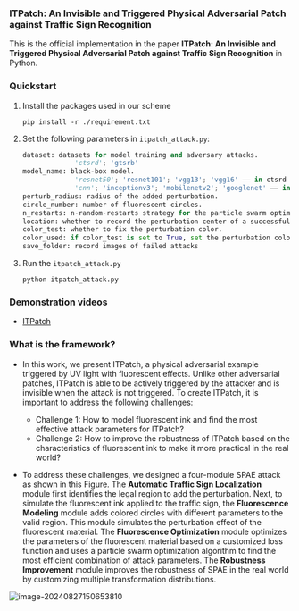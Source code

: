 ### ITPatch: An Invisible and Triggered Physical Adversarial Patch against Traffic Sign Recognition

This is the official implementation in the paper **ITPatch: An Invisible and Triggered Physical Adversarial Patch against Traffic Sign Recognition** in Python.



### Quickstart

1. Install the packages used in our scheme

   `pip install -r ./requirement.txt`

2. Set the following parameters in `itpatch_attack.py`:

   ```python
   dataset: datasets for model training and adversary attacks.
   				'ctsrd'; 'gtsrb'
   model_name: black-box model.
   				'resnet50'; 'resnet101'; 'vgg13'; 'vgg16' —— in ctsrd dataset.
     			'cnn'; 'inceptionv3'; 'mobilenetv2'; 'googlenet' —— in gtsrb dataset.
   perturb_radius: radius of the added perturbation.
   circle_number: number of fluorescent circles.
   n_restarts: n-random-restarts strategy for the particle swarm optimization.
   location: whether to record the perturbation center of a successful attack.
   color_test: whether to fix the perturbation color.
   color_used: if color_test is set to True, set the perturbation color
   save_folder: record images of failed attacks
   ```

3. Run the `itpatch_attack.py`

   `python itpatch_attack.py`

### Demonstration videos

- [ITPatch](https://sites.google.com/view/itpatch-attack/home)


### What is the framework?

- In this work, we present ITPatch, a physical adversarial example triggered by UV light with fluorescent effects. Unlike other adversarial patches, ITPatch is able to be actively triggered by the attacker and is invisible when the attack is not triggered. To create ITPatch, it is important to address the following challenges: 

  - Challenge 1: How to model fluorescent ink and find the most effective attack parameters for ITPatch?
  - Challenge 2: How to improve the robustness of ITPatch based on the characteristics of fluorescent ink to make it more practical in the real world?
- To address these challenges, we designed a four-module SPAE attack as shown in this Figure. The **Automatic Traffic Sign Localization** module first identifies the legal region to add the perturbation. Next, to simulate the fluorescent ink applied to the traffic sign, the **Fluorescence Modeling** module adds colored circles with different parameters to the valid region. This module simulates the perturbation effect of the fluorescent material. The **Fluorescence Optimization** module optimizes the parameters of the fluorescent material based on a customized loss function and uses a particle swarm optimization algorithm to find the most efficient combination of attack parameters. The **Robustness Improvement** module improves the robustness of SPAE in the real world by customizing multiple transformation distributions.

![image-20240827150653810](https://s2.loli.net/2024/08/27/YFm1hZ3KboQATWN.png)


